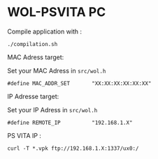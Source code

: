 # WOL-PSVITA PC

Compile application with :

```
./compilation.sh
```


MAC Adress target:

Set your MAC Adress in `src/wol.h`

```
#define MAC_ADDR_SET	   "XX:XX:XX:XX:XX:XX"
```

IP Adresse target: 

Set your IP Adress in `src/wol.h`

```
#define REMOTE_IP		   "192.168.1.X"
```

PS VITA IP : 

```
curl -T *.vpk ftp://192.168.1.X:1337/ux0:/
```
